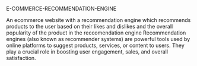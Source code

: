 E-COMMERCE-RECOMMENDATION-ENGINE

An ecommerce website with a recommendation engine which recommends products to the user based on their likes and dislikes and the overall popularity of the product in the reccomendation engine
Recommendation engines (also known as recommender systems) are powerful tools used by online platforms to suggest products, services, or content to users. They play a crucial role in boosting user engagement, sales, and overall satisfaction.

